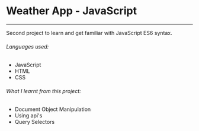 # Weather App - JavaScript

---

Second project to learn and get familiar with JavaScript ES6 syntax.


###### Languages used:
* JavaScript
* HTML
* CSS

###### What I learnt from this project:
* Document Object Manipulation
* Using api's
* Query Selectors
